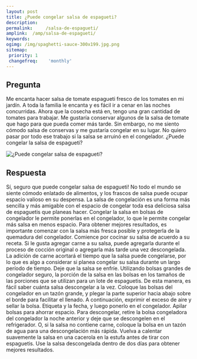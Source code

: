 ```yaml
---
layout: post
title: ¿Puede congelar salsa de espagueti?  
description: 
permalink:     /salsa-de-espagueti/
amplink:  /amp/salsa-de-espagueti/
keywords: 
ogimg: /img/spaghetti-sauce-300x199.jpg.png
sitemap:
 priority: 1
 changefreq:    'monthly'
---
```




## Pregunta

Me encanta hacer salsa de tomate espagueti fresco de los tomates en mi jardín. A toda la familia le encanta y es fácil ir a cenar en las noches concurridas. Ahora que la cosecha está en, tengo una gran cantidad de tomates para trabajar. Me gustaría conservar algunos de la salsa de tomate que hago para que pueda comer más tarde. Sin embargo, no me siento cómodo salsa de conservas y me gustaría congelar en su lugar. No quiero pasar por todo ese trabajo si la salsa se arruinó en el congelador. ¿Puede congelar la salsa de espagueti?


![¿Puede congelar salsa de espagueti?](https://sepuedecongelar.com/img/spaghetti-sauce-300x199.jpg "¿Puede congelar salsa de espagueti?" )


## Respuesta

Sí, seguro que puede congelar salsa de espagueti! No todo el mundo se siente cómodo enlatado de alimentos, y los frascos de salsa puede ocupar espacio valioso en su despensa. La salsa de congelación es una forma más sencilla y más amigable con el espacio de congelar toda esa deliciosa salsa de espaguetis que planeas hacer. Congelar la salsa en bolsas de congelador le permite ponerlas en el congelador, lo que le permite congelar más salsa en menos espacio.
Para obtener mejores resultados, es importante comenzar con la salsa más fresca posible y protegerla de la quemadura del congelador. Comience por cocinar su salsa de acuerdo a su receta. Si le gusta agregar carne a su salsa, puede agregarla durante el proceso de cocción original o agregarla más tarde una vez descongelada. La adición de carne acortará el tiempo que la salsa puede congelarse, por lo que es algo a considerar si planea congelar su salsa durante un largo período de tiempo. Deje que la salsa se enfríe.
Utilizando bolsas grandes de congelador seguro, la porción de la salsa en las bolsas en los tamaños de las porciones que se utilizan para un lote de espaguetis. De esta manera, es fácil saber cuánta salsa descongelar a la vez. Coloque las bolsas del congelador en un tazón grande, y plegar la parte superior hacia abajo sobre el borde para facilitar el llenado. A continuación, exprimir el exceso de aire y sellar la bolsa. Etiqueta y la fecha, y luego ponerlo en el congelador. Apilar bolsas para ahorrar espacio.
Para descongelar, retire la bolsa congeladora del congelador la noche anterior y deje que se descongelen en el refrigerador. O, si la salsa no contiene carne, coloque la bolsa en un tazón de agua para una descongelación más rápida. Vuelva a calentar suavemente la salsa en una cacerola en la estufa antes de tirar con espaguetis. Use la salsa descongelada dentro de dos días para obtener mejores resultados.